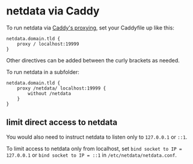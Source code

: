 # netdata via Caddy

To run netdata via [Caddy's proxying,](https://caddyserver.com/docs/proxy) set your Caddyfile up like this:

```
netdata.domain.tld {
    proxy / localhost:19999
}
```

Other directives can be added between the curly brackets as needed.

To run netdata in a subfolder:

```
netdata.domain.tld {
    proxy /netdata/ localhost:19999 {
        without /netdata
    }
}
```

## limit direct access to netdata

You would also need to instruct netdata to listen only to `127.0.0.1` or `::1`.

To limit access to netdata only from localhost, set `bind socket to IP = 127.0.0.1` or `bind socket to IP = ::1` in `/etc/netdata/netdata.conf`.
